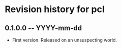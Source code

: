 # Revision history for pcl

## 0.1.0.0 -- YYYY-mm-dd

* First version. Released on an unsuspecting world.
